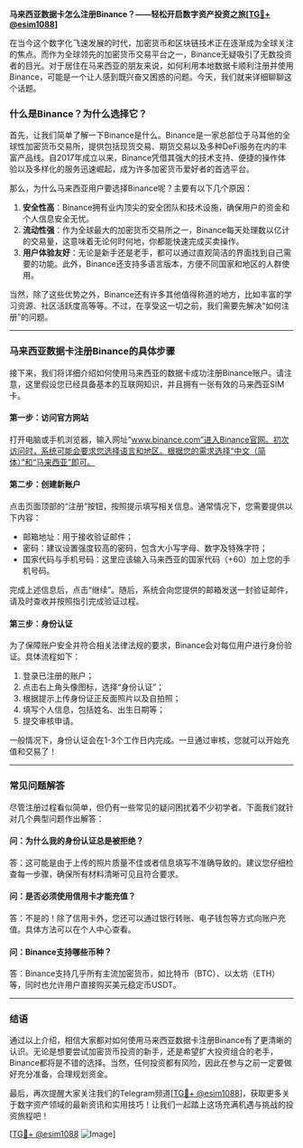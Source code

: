**马来西亚数据卡怎么注册Binance？——轻松开启数字资产投资之旅[[TG💪+ @esim1088](https://t.me/s/esim1088)]**

在当今这个数字化飞速发展的时代，加密货币和区块链技术正在逐渐成为全球关注的焦点。而作为全球领先的加密货币交易平台之一，Binance无疑吸引了无数投资者的目光。对于居住在马来西亚的朋友来说，如何利用本地数据卡顺利注册并使用Binance，可能是一个让人感到既兴奋又困惑的问题。今天，我们就来详细聊聊这个话题。

### **什么是Binance？为什么选择它？**

首先，让我们简单了解一下Binance是什么。Binance是一家总部位于马耳他的全球性加密货币交易所，提供包括现货交易、期货交易以及多种DeFi服务在内的丰富产品线。自2017年成立以来，Binance凭借其强大的技术支持、便捷的操作体验以及多样化的服务迅速崛起，成为许多加密货币爱好者的首选平台。

那么，为什么马来西亚用户要选择Binance呢？主要有以下几个原因：

1. **安全性高**：Binance拥有业内顶尖的安全团队和技术设施，确保用户的资金和个人信息安全无忧。
2. **流动性强**：作为全球最大的加密货币交易所之一，Binance每天处理数以亿计的交易量，这意味着无论何时何地，你都能快速完成买卖操作。
3. **用户体验友好**：无论是新手还是老手，都可以通过直观简洁的界面找到自己需要的功能。此外，Binance还支持多语言版本，方便不同国家和地区的人群使用。

当然，除了这些优势之外，Binance还有许多其他值得称道的地方，比如丰富的学习资源、社区活跃度高等等。不过，在享受这一切之前，我们需要先解决“如何注册”的问题。

---

### **马来西亚数据卡注册Binance的具体步骤**

接下来，我们将详细介绍如何使用马来西亚的数据卡成功注册Binance账户。请注意，这里假设您已经具备基本的互联网知识，并且拥有一张有效的马来西亚SIM卡。

#### **第一步：访问官方网站**
打开电脑或手机浏览器，输入网址“www.binance.com”进入Binance官网。初次访问时，系统可能会要求您选择语言和地区。根据您的需求选择“中文（简体）”和“马来西亚”即可。

#### **第二步：创建新账户**
点击页面顶部的“注册”按钮，按照提示填写相关信息。通常情况下，您需要提供以下内容：
- 邮箱地址：用于接收验证邮件；
- 密码：建议设置强度较高的密码，包含大小写字母、数字及特殊字符；
- 国家代码与手机号码：这里应该输入马来西亚的国家代码（+60）加上您的手机号码。

完成上述信息后，点击“继续”。随后，系统会向您提供的邮箱发送一封验证邮件，请及时查收并按照指引完成验证过程。

#### **第三步：身份认证**
为了保障账户安全并符合相关法律法规的要求，Binance会对每位用户进行身份验证。具体流程如下：
1. 登录已注册的账户；
2. 点击右上角头像图标，选择“身份认证”；
3. 根据提示上传身份证正反面照片以及自拍照；
4. 填写个人信息，包括姓名、出生日期等；
5. 提交审核申请。

一般情况下，身份认证会在1-3个工作日内完成。一旦通过审核，您就可以开始充值和交易了！

---

### **常见问题解答**

尽管注册过程看似简单，但仍有一些常见的疑问困扰着不少初学者。下面我们就针对几个典型问题作出解答：

#### **问：为什么我的身份认证总是被拒绝？**
答：这可能是由于上传的照片质量不佳或者信息填写不准确导致的。建议您仔细检查每一步骤，确保所有材料清晰可见且符合要求。

#### **问：是否必须使用信用卡才能充值？**
答：不是的！除了信用卡外，您还可以通过银行转账、电子钱包等方式向账户充值。具体方法可以在个人中心查看。

#### **问：Binance支持哪些币种？**
答：Binance支持几乎所有主流加密货币，如比特币（BTC）、以太坊（ETH）等，同时也允许用户直接购买美元稳定币USDT。

---

### **结语**

通过以上介绍，相信大家都对如何使用马来西亚数据卡注册Binance有了更清晰的认识。无论是想要尝试加密货币投资的新手，还是希望扩大投资组合的老手，Binance都将是不错的选择。当然，任何投资都有风险，因此在参与之前一定要做好充分准备，合理规划资金。

最后，再次提醒大家关注我们的Telegram频道[[TG💪+ @esim1088](https://t.me/s/esim1088)]，获取更多关于数字资产领域的最新资讯和实用技巧！让我们一起踏上这场充满机遇与挑战的投资旅程吧！

[[TG💪+ @esim1088](https://t.me/s/esim1088) ![Image](https://i.postimg.cc/4NQfJmqS/Snipaste-2025-05-13-00-14-12.png)]